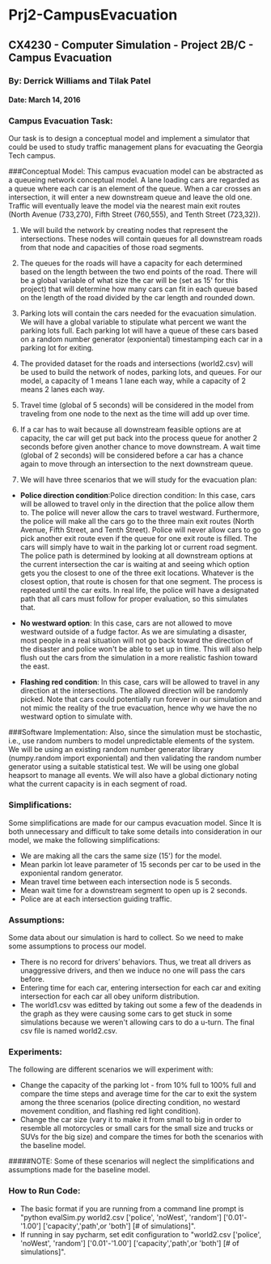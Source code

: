 # Prj2-CampusEvacuation
## CX4230 - Computer Simulation - Project 2B/C - Campus Evacuation

### By: Derrick Williams and Tilak Patel

#### Date: March 14, 2016

### Campus Evacuation Task:
Our task is to design a conceptual model and implement a simulator that could be used to study traffic management plans for evacuating the Georgia Tech campus.

###Conceptual Model:
This campus evacuation model can be abstracted as a queueing network conceptual model. A lane loading cars are regarded as a queue where each car is an element of the queue. When a car crosses an intersection, it will enter a new downstream queue and leave the old one. Traffic will eventually leave the model via the nearest main exit routes (North Avenue (733,270), Fifth Street (760,555), and Tenth Street (723,32)).

1. We will build the network by creating nodes that represent the intersections.  These nodes will contain queues for all downstream roads from that node and capacities of those road segments.

2. The queues for the roads will have a capacity for each determined based on the length between the two end points of the road.  There will be a global variable of what size the car will be (set as 15' for this project) that will determine how many cars can fit in each queue based on the length of the road divided by the car length and rounded down.

3. Parking lots will contain the cars needed for the evacuation simulation.  We will have a global variable to stipulate what percent we want the parking lots full.  Each parking lot will have a queue of these cars based on a random number generator (exponiental) timestamping each car in a parking lot for exiting.  

4. The provided dataset for the roads and intersections (world2.csv) will be used to build the network of nodes, parking lots, and queues.  For our model, a capacity of 1 means 1 lane each way, while a capacity of 2 means 2 lanes each way.

5. Travel time (global of 5 seconds) will be considered in the model from traveling from one node to the next as the time will add up over time.

6. If a car has to wait because all downstream feasible options are at capacity, the car will get put back into the process queue for another 2 seconds before given another chance to move downstream.  A wait time (global of 2 seconds) will be considered before a car has a chance again to move through an intersection to the next downstream queue.

7. We will have three scenarios that we will study for the evacuation plan: 
- **Police direction condition**:Police direction condition: In this case, cars will be allowed to travel only in the direction that the police allow them to. The police will never allow the cars to travel westward. Furthermore, the police will make all the cars go to the three main exit routes (North Avenue, Fifth Street, and Tenth Street). Police will never allow cars to go pick another exit route even if the queue for one exit route is filled. The cars will simply have to wait in the parking lot or current road segment.  The police path is determined by looking at all downstream options at the current intersection the car is waiting at and seeing which option gets you the closest to one of the three exit locations.  Whatever is the closest option, that route is chosen for that one segment.  The process is repeated until the car exits.  In real life, the police will have a designated path that all cars must follow for proper evaluation, so this simulates that.

- **No westward option**: In this case, cars are not allowed to move westward outside of a fudge factor.  As we are simulating a disaster, most people in a real situation will not go back toward the direction of the disaster and police won't be able to set up in time. This will also help flush out the cars from the simulation in a more realistic fashion toward the east.  

- **Flashing red condition**: In this case, cars will be allowed to travel in any direction at the intersections.  The allowed direction will be randomly picked.  Note that cars could potentially run forever in our simulation and not mimic the reality of the true evacuation, hence why we have the no westward option to simulate with.  

###Software Implementation:
Also, since the simulation must be stochastic, i.e., use random numbers to model unpredictable elements of the system. We will be using an existing random number generator library (numpy.random import exponiental) and then validating the random number generator using a suitable statistical test.  We will be using one global heapsort to manage all events.  We will also have a global dictionary noting what the current capacity is in each segment of road.

### Simplifications:
Some simplifications are made for our campus evacuation model. Since It is both unnecessary and difficult to take some details into consideration in our model, we make the following simplifications:
- We are making all the cars the same size (15') for the model.
- Mean parkin lot leave parameter of 15 seconds per car to be used in the exponiental random generator.
- Mean travel time between each intersection node is 5 seconds.
- Mean wait time for a downstream segment to open up is 2 seconds.
- Police are at each intersection guiding traffic.
 
### Assumptions:
Some data about our simulation is hard to collect. So we need to make some assumptions to process our model.
- There is no record for drivers’ behaviors. Thus, we treat all drivers as unaggressive drivers, and then we induce no one will pass the cars before.
- Entering time for each car, entering intersection for each car and exiting intersection for each car all obey uniform distribution.
- The world1.csv was editted by taking out some a few of the deadends in the graph as they were causing some cars to get stuck in some simulations because we weren't allowing cars to do a u-turn.  The final csv file is named world2.csv.

### Experiments:
The following are different scenarios we will experiment with:
- Change the capacity of the parking lot - from 10% full to 100% full and compare the time steps and average time for the car to exit the system among the three scenarios (police directing condition, no westard movement condition, and flashing red light condition).
- Change the car size (vary it to make it from small to big in order to resemble all motorcycles or small cars for the small size and trucks or SUVs for the big size) and compare the times for both the scenarios with the baseline model.  

#####NOTE: Some of these scenarios will neglect the simplifications and assumptions made for the baseline model. 

### How to Run Code:
- The basic format if you are running from a command line prompt is "python evalSim.py world2.csv ['police', 'noWest', 'random'] ['0.01'-'1.00'] ['capacity','path',or 'both'] [# of simulations]".  
- If running in say pycharm, set edit configuration to "world2.csv ['police', 'noWest', 'random'] ['0.01'-'1.00'] ['capacity','path',or 'both'] [# of simulations]".



